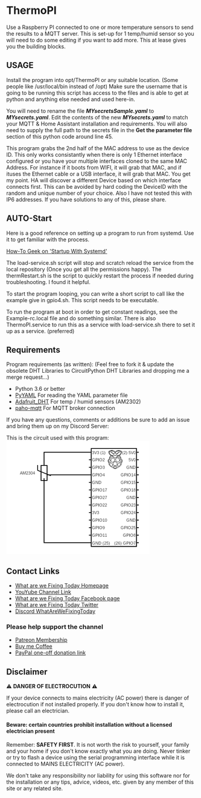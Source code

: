 # ThermoPI

Use a Raspberry PI connected to one or more temperature sensors to send the results to a MQTT server. This is set-up for 1 temp/humid sensor so you will need to do some editing if you want to add more. This at lease gives you the building blocks.

## USAGE

Install the program into opt/ThermoPI or any suitable location. (Some people like /usr/local/bin instead of /opt)  Make sure the username that is going to be running this script has access to the files and is able to get at python and anything else needed and used here-in.

You will need to rename the file ***MYsecretsSample.yaml*** to ***MYsecrets.yaml***.
Edit the contents of the new ***MYsecrets.yaml*** to match your MQTT & Home Assistant installation and requirements. You will also need to supply the full path to the secrets file in the **Get the parameter file** section of this python code around line 45.

This program grabs the 2nd half of the MAC address to use as the device ID. This only works consistantly when there is only 1 Ethernet interface configured or you have your multiple interfaces cloned to the same MAC Address. For instance if it boots from WIFI, it will grab that MAC, and if ituses the Ethernet cable or a USB interface, it will grab that MAC.  You get my point.  HA will discover a different Device based on which interface connects first. This can be avoided by hard coding the DeviceID with the random and unique number of your choice. Also I have not tested this with IP6 addresses. If you have solutions to any of this, please share.

## AUTO-Start

Here is a good reference on setting up a program to run from systemd. Use it to get familiar with the process.

[How-To Geek on 'Startup With Systemd'](https://www.howtogeek.com/687970/how-to-run-a-linux-program-at-startup-with-systemd/)

The load-service.sh script will stop and scratch reload the service from the local repository (Once you get all the permissions happy).
The thermRestart.sh is the script to quickly restart the process if needed during troubleshooting. I found it helpful.

To start the program looping, you can write a short script to call like the example give in gpio4.sh. This script needs to be executable.

To run the program at boot in order to get constant readings,
    see the Example-rc.local file and do something similar.
    There is also ThermoPI.service to run this as a service with load-service.sh there to set it up as a service. (preferred)

## Requirements

Program requirements (as written):  (Feel free to fork it & update the obsolete DHT Libraries to CircuitPython DHT Libraries and dropping me a merge request...)

+ Python 3.6 or better
+ [PyYAML](https://pypi.org/project/PyYAML/) For reading the YAML parameter file
+ [Adafruit_DHT](https://github.com/adafruit/Adafruit_Python_DHT) For temp / humid sensors (AM2302)
+ [paho-mqtt](https://pypi.org/project/paho-mqtt/) For MQTT broker connection

If you have any questions, comments or additions be sure to add an issue and bring them up on my Discord Server:

This is the circuit used with this program:
![Circuit Used with ThermoPI](ThermoPI.png)

## Contact Links

+ [What are we Fixing Today Homepage](https://www.WhatAreWeFixing.Today/)
+ [YouYube Channel Link](https://bit.ly/WhatAreWeFixingTodaysYT)
+ [What are we Fixing Today Facebook page](https://bit.ly/WhatAreWeFixingTodayFB)
+ [What are we Fixing Today Twitter](https://bit.ly/WhatAreWeFixingTodayTW)
+ [Discord WhatAreWeFixingToday](https://discord.gg/Uhmhu3B)

### Please help support the channel

+ [Patreon Membership](https://www.patreon.com/WhatAreWeFixingToday)
+ [Buy me Coffee](https://www.buymeacoffee.com/SirGoodenough)
+ [PayPal one-off donation link](https://www.paypal.me/SirGoodenough)

## Disclaimer

⚠️ **DANGER OF ELECTROCUTION** ⚠️

If your device connects to mains electricity (AC power) there is danger of electrocution if not installed properly. If you don't know how to install it, please call an electrician.

#### **Beware:** certain countries prohibit installation without a licensed electrician present

Remember: **SAFETY FIRST**. It is not worth the risk to yourself, your family and your home if you don't know exactly what you are doing. Never tinker or try to flash a device using the serial programming interface while it is connected to MAINS ELECTRICITY (AC power).

We don't take any responsibility nor liability for using this software nor for the installation or any tips, advice, videos, etc. given by any member of this site or any related site.
